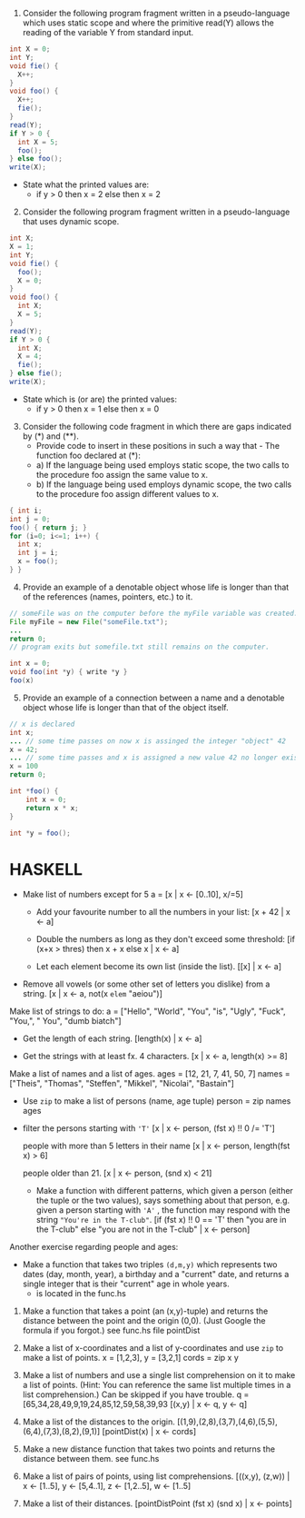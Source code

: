 1. Consider the following program fragment written in a pseudo-language which uses static scope and where the primitive read(Y) allows the reading of the variable Y from standard input.
``` java
int X = 0; 
int Y; 
void fie() { 
  X++; 
} 
void foo() { 
  X++; 
  fie();
} 
read(Y); 
if Y > 0 {
  int X = 5; 
  foo();
} else foo(); 
write(X);
```
- State what the printed values are:
  - if y > 0 then x = 2 else then x = 2

2. Consider the following program fragment written in a pseudo-language that uses dynamic scope.
``` java
int X;
X = 1;
int Y;
void fie() {
  foo();
  X = 0;
}
void foo() {
  int X;
  X = 5;
}
read(Y);
if Y > 0 {
  int X;
  X = 4;
  fie();
} else fie();
write(X);
```
- State which is (or are) the printed values:
  - if y > 0 then x = 1 else then x = 0

3. Consider the following code fragment in which there are gaps indicated by (\*) and (\*\*). 
   - Provide code to insert in these positions in such a way that - The function foo declared at (\*):
   - a) If the language being used employs static scope, the two calls to the procedure foo assign the same value to x. 
   - b) If the language being used employs dynamic scope, the two calls to the procedure foo assign different values to x.
``` java
{ int i; 
int j = 0;
foo() { return j; }
for (i=0; i<=1; i++) { 
  int x; 
  int j = i; 
  x = foo(); 
} }
```
 

4. Provide an example of a denotable object whose life is longer than that of the references (names, pointers, etc.) to it.
``` java
// someFile was on the computer before the myFile variable was created. 
File myFile = new File("someFile.txt");
...
return 0;
// program exits but somefile.txt still remains on the computer.
```

``` java 
int x = 0;
void foo(int *y) { write *y }
foo(x)
```

5. Provide an example of a connection between a name and a denotable object whose life is longer than that of the object itself.
``` java
// x is declared
int x;
... // some time passes on now x is assinged the integer "object" 42
x = 42;
... // some time passes and x is assigned a new value 42 no longer exists but x does, so it has lived longer.
x = 100
return 0;
```

``` java
int *foo() {
	int x = 0;
	return x * x;
}

int *y = foo();
```


# HASKELL
- Make list of numbers except for 5
  a = [x | x <- [0..10], x/=5]
  
  - Add your favourite number to all the numbers in your list: 
    [x + 42 | x <- a]

  - Double the numbers as long as they don't exceed some threshold: 
    [if (x+x > thres) then x + x else x | x <- a]
    
  - Let each element become its own list (inside the list).
    [[x] | x <- a]

- Remove all vowels (or some other set of letters you dislike) from a string.
   [x | x <- a, not(x `elem` "aeiou")]

Make list of strings to do:
a = ["Hello", "World", "You", "is", "Ugly", "Fuck", "You,", " You", "dumb biatch"]
- Get the length of each string.
  [length(x) | x <- a]
  
- Get the strings with at least fx. 4 characters.
  [x | x <- a, length(x) >= 8]

Make a list of names and a list of ages.
ages = [12, 21, 7, 41, 50, 7]
names = ["Theis", "Thomas", "Steffen", "Mikkel", "Nicolai", "Bastain"]
- Use `zip` to make a list of persons (name, age tuple)
person = zip names ages
- filter the persons
  starting with `'T'`
  [x | x <- person, (fst x) !! 0 /= 'T']
  
  people with more than 5 letters in their name
  [x | x <- person, length(fst x) > 6]
  
  people older than 21.
   [x | x <- person, (snd x) < 21]
   
  - Make a function with different patterns, which given a person (either the tuple or the two values), says something about that person, e.g. given a person starting with `'A'` , the function may respond with the string `"You're in the T-club"`.
   [if (fst x) !! 0 == 'T' then "you are in the T-club" else "you are not in the T-club" | x <- person]

Another exercise regarding people and ages:

- Make a function that takes two triples `(d,m,y)` which represents two dates (day, month, year), a birthday and a "current" date, and returns a single integer that is their "current" age in whole years.
  - is located in the func.hs


1.  Make a function that takes a point (an (x,y)-tuple) and returns the distance between the point and the origin (0,0). (Just Google the formula if you forgot.)
	see func.hs file pointDist

2.  Make a list of x-coordinates and a list of y-coordinates and use `zip` to make a list of points.
   x = [1,2,3], y = [3,2,1]
   cords = zip x y 

3.  Make a list of numbers and use a single list comprehension on it to make a list of points. (Hint: You can reference the same list multiple times in a list comprehension.) Can be skipped if you have trouble.
   q = [65,34,28,49,9,19,24,85,12,59,58,39,93
   [(x,y) | x <- q, y <- q]


4.  Make a list of the distances to the origin.
   [(1,9),(2,8),(3,7),(4,6),(5,5),(6,4),(7,3),(8,2),(9,1)]
   [pointDist(x) | x <- cords]
   
5.  Make a new distance function that takes two points and returns the distance between them.
   see func.hs
   
6.  Make a list of pairs of points, using list comprehensions.
   [((x,y), (z,w)) | x <- [1..5], y <- [5,4..1], z <- [1,2..5], w <- [1..5]   
   
7.  Make a list of their distances.
[pointDistPoint (fst x) (snd x) | x <- points]
